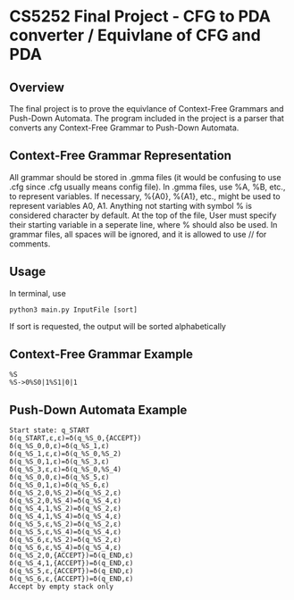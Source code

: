 # CS5252 Final Project - CFG to PDA converter / Equivlane of CFG and PDA

## Overview

The final project is to prove the equivlance of Context-Free Grammars and Push-Down Automata. The program included in the project is a parser that converts any Context-Free Grammar to Push-Down Automata. 

## Context-Free Grammar Representation

All grammar should be stored in .gmma files (it would be confusing to use .cfg since .cfg usually means config file). In .gmma files, use %A, %B, etc., to represent variables. If necessary, %{A0}, %{A1}, etc., might be used to represent variables A0, A1. Anything not starting with symbol % is considered character by default. At the top of the file, User must specify their starting variable in a seperate line, where % should also be used. In grammar files, all spaces will be ignored, and it is allowed to use // for comments.

## Usage

In terminal, use
```
python3 main.py InputFile [sort]
```
If sort is requested, the output will be sorted alphabetically

## Context-Free Grammar Example

```
%S
%S->0%S0|1%S1|0|1
```
## Push-Down Automata Example

```
Start state: q_START
δ(q_START,ε,ε)=δ(q_%S_0,{ACCEPT})
δ(q_%S_0,0,ε)=δ(q_%S_1,ε)
δ(q_%S_1,ε,ε)=δ(q_%S_0,%S_2)
δ(q_%S_0,1,ε)=δ(q_%S_3,ε)
δ(q_%S_3,ε,ε)=δ(q_%S_0,%S_4)
δ(q_%S_0,0,ε)=δ(q_%S_5,ε)
δ(q_%S_0,1,ε)=δ(q_%S_6,ε)
δ(q_%S_2,0,%S_2)=δ(q_%S_2,ε)
δ(q_%S_2,0,%S_4)=δ(q_%S_4,ε)
δ(q_%S_4,1,%S_2)=δ(q_%S_2,ε)
δ(q_%S_4,1,%S_4)=δ(q_%S_4,ε)
δ(q_%S_5,ε,%S_2)=δ(q_%S_2,ε)
δ(q_%S_5,ε,%S_4)=δ(q_%S_4,ε)
δ(q_%S_6,ε,%S_2)=δ(q_%S_2,ε)
δ(q_%S_6,ε,%S_4)=δ(q_%S_4,ε)
δ(q_%S_2,0,{ACCEPT})=δ(q_END,ε)
δ(q_%S_4,1,{ACCEPT})=δ(q_END,ε)
δ(q_%S_5,ε,{ACCEPT})=δ(q_END,ε)
δ(q_%S_6,ε,{ACCEPT})=δ(q_END,ε)
Accept by empty stack only
```
